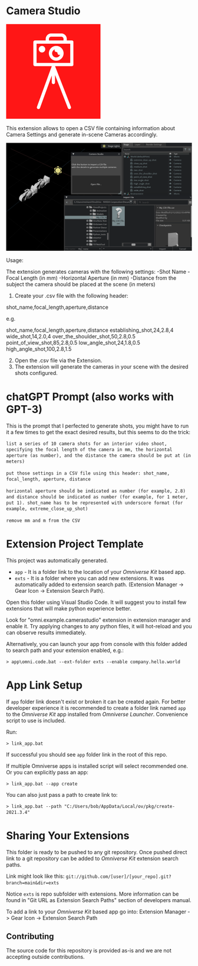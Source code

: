 # Camera Studio

<img src="https://github.com/Mariuxtheone/kit-extension-sample-camerastudio/blob/main/exts/omni.example.camerastudio/data/icon.png" width="256">

This extension allows to open a CSV file containing information about Camera Settings and generate in-scene Cameras accordingly.

![Image](/exts/omni.example.camerastudio/data/preview.png)

Usage:

The extension generates cameras with the following settings:
-Shot Name
-Focal Length (in mm)
-Horizontal Aperture (in mm)
-Distance from the subject the camera should be placed at the scene (in meters)

1) Create your .csv file with the following header:

shot_name,focal_length,aperture,distance

e.g.

shot_name,focal_length,aperture,distance
establishing_shot,24,2.8,4
wide_shot,14,2.0,4
over_the_shoulder_shot,50,2.8,0.5
point_of_view_shot,85,2.8,0.5
low_angle_shot,24,1.8,0.5
high_angle_shot,100,2.8,1.5

2) Open the .csv file via the Extension.
3) The extension will generate the cameras in your scene with the desired shots configured.

# chatGPT Prompt (also works with GPT-3)
This is the prompt that I perfected to generate shots, you might have to run it a few times to get the exact desired results, but this seems to do the trick:

```
list a series of 10 camera shots for an interior video shoot, specifying the focal length of the camera in mm, the horizontal aperture (as number), and the distance the camera should be put at (in meters)

put those settings in a CSV file using this header: shot_name, focal_length, aperture, distance

horizontal aperture should be indicated as number (for example, 2.8) and distance should be indicated as number (for example, for 1 meter, put 1). shot_name has to be represented with underscore format (for example, extreme_close_up_shot)

remove mm and m from the CSV
```


# Extension Project Template

This project was automatically generated.

- `app` - It is a folder link to the location of your *Omniverse Kit* based app.
- `exts` - It is a folder where you can add new extensions. It was automatically added to extension search path. (Extension Manager -> Gear Icon -> Extension Search Path).

Open this folder using Visual Studio Code. It will suggest you to install few extensions that will make python experience better.

Look for "omni.example.camerastudio" extension in extension manager and enable it. Try applying changes to any python files, it will hot-reload and you can observe results immediately.

Alternatively, you can launch your app from console with this folder added to search path and your extension enabled, e.g.:

```
> app\omni.code.bat --ext-folder exts --enable company.hello.world
```

# App Link Setup

If `app` folder link doesn't exist or broken it can be created again. For better developer experience it is recommended to create a folder link named `app` to the *Omniverse Kit* app installed from *Omniverse Launcher*. Convenience script to use is included.

Run:

```
> link_app.bat
```

If successful you should see `app` folder link in the root of this repo.

If multiple Omniverse apps is installed script will select recommended one. Or you can explicitly pass an app:

```
> link_app.bat --app create
```

You can also just pass a path to create link to:

```
> link_app.bat --path "C:/Users/bob/AppData/Local/ov/pkg/create-2021.3.4"
```


# Sharing Your Extensions

This folder is ready to be pushed to any git repository. Once pushed direct link to a git repository can be added to *Omniverse Kit* extension search paths.

Link might look like this: `git://github.com/[user]/[your_repo].git?branch=main&dir=exts`

Notice `exts` is repo subfolder with extensions. More information can be found in "Git URL as Extension Search Paths" section of developers manual.

To add a link to your *Omniverse Kit* based app go into: Extension Manager -> Gear Icon -> Extension Search Path

## Contributing
The source code for this repository is provided as-is and we are not accepting outside contributions.

